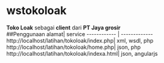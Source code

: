 # wstokoloak
**Toko Loak** sebagai **client** dari **PT Jaya grosir**  
##Penggunaan
alamat| service
------------ | -------------
http://localhost/latihan/tokoloak/index.php| xml, wsdl, php
http://localhost/latihan/tokoloak/home.php| json, php
http://localhost/latihan/tokoloak/indexa.html| json, angularjs
